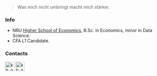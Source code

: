 > Was mich nicht umbringt macht mich stärker.

### Info
* NRU [Higher School of Economics](https://www.hse.ru/en/), B.Sc. in Economics, minor in Data Science. 
* CFA L1 Candidate.

### Contacts
[<img align="left" alt="kh_gleb_linkedin" width="30px" src="https://www.flaticon.com/svg/static/icons/svg/145/145807.svg"/>](https://www.linkedin.com/in/khaykingleb)
[<img align="left" alt="kh_gleb_kaggle" width="30px" src="https://icons8.ru/icon/1iP83OYM1FL-/kaggle"/>](https://www.kaggle.com/glebkhaykin)
